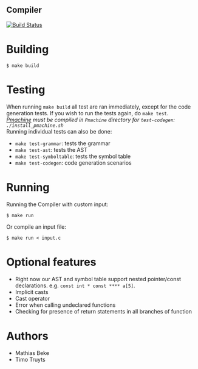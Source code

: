 Compiler
--------

[![Build Status](https://magnum.travis-ci.com/DenBeke/Compiler.svg?token=55DZWEWREsf4wvhULGzt&branch=master)](https://magnum.travis-ci.com/DenBeke/Compiler)


Building
========

    $ make build


Testing
=======

When running `make build` all test are ran immediately, except for the code generation tests. If you wish to run the tests again, do `make test`.  
*[Pmachine](http://ansymore.uantwerpen.be/sites/ansymo.ua.ac.be/files/uploads/courses/Compilers/pMachine/index.html) must be compiled in `Pmachine` directory for `test-codegen`: `./install_pmachine.sh`*  
Running individual tests can also be done:

* `make test-grammar`: tests the grammar
* `make test-ast`: tests the AST
* `make test-symboltable`: tests the symbol table
* `make test-codegen`: code generation scenarios


Running
=======

Running the Compiler with custom input:

    $ make run

Or compile an input file:

    $ make run < input.c


Optional features
=================

* Right now our AST and symbol table support nested pointer/const declarations. e.g. `const int * const **** a[5]`.
* Implicit casts
* Cast operator
* Error when calling undeclared functions
* Checking for presence of return statements in all branches of function

Authors
=======

* Mathias Beke
* Timo Truyts